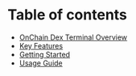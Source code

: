 # Table of contents

* [OnChain Dex Terminal Overview](README.md)
* [Key Features](key-features.md)
* [Getting Started](getting-started.md)
* [Usage Guide](usage-guide.md)
